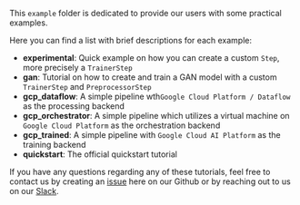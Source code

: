 This `example` folder is dedicated to provide our users with some practical examples.

Here you can find a list with brief descriptions for each example:

- **experimental**: Quick example on how you can create a custom `Step`, more precisely a `TrainerStep`
- **gan**: Tutorial on how to create and train a GAN model with a custom `TrainerStep` and `PreprocessorStep` 
- **gcp_dataflow**: A simple pipeline wth`Google Cloud Platform / Dataflow` as the processing backend
- **gcp_orchestrator**: A simple pipeline which utilizes a virtual machine on `Google Cloud Platform` 
  as the orchestration backend
- **gcp_trained**: A simple pipeline with `Google Cloud AI Platform` as the training backend 
- **quickstart**: The official quickstart tutorial

If you have any questions regarding any of these tutorials, feel free to contact us by creating an 
[issue](https://github.com/maiot-io/zenml/issues) here on our Github or by reaching out to us on our 
[Slack](https://zenml.io/slack-invite/).